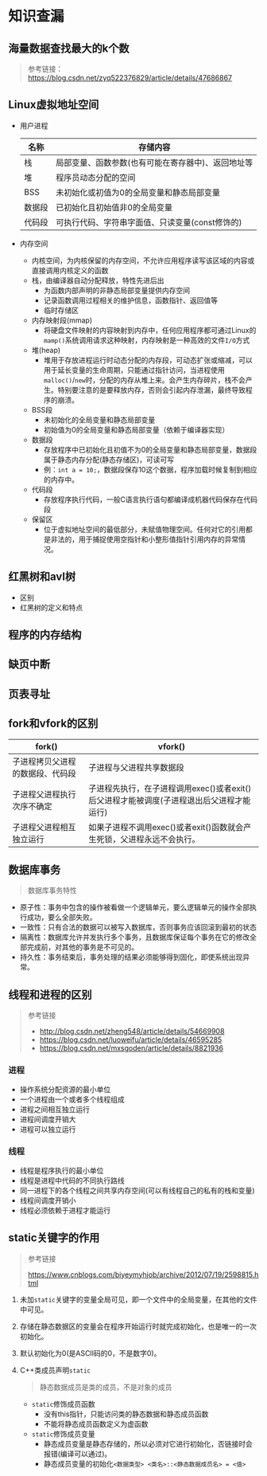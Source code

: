 # 知识查漏

## 海量数据查找最大的k个数

>   参考链接：https://blog.csdn.net/zyq522376829/article/details/47686867

## Linux虚拟地址空间

*   用户进程

    | 名称   | 存储内容                                           |
    | ------ | -------------------------------------------------- |
    | 栈     | 局部变量、函数参数(也有可能在寄存器中)、返回地址等 |
    | 堆     | 程序员动态分配的空间                               |
    | BSS    | 未初始化或初值为0的全局变量和静态局部变量          |
    | 数据段 | 已初始化且初始值非0的全局变量                      |
    | 代码段 | 可执行代码、字符串字面值、只读变量(const修饰的)    |

*   内存空间

    *   内核空间，为内核保留的内存空间，不允许应用程序读写该区域的内容或直接调用内核定义的函数
    *   栈，由编译器自动分配释放，特性先进后出
        *   为函数内部声明的非静态局部变量提供内存空间
        *   记录函数调用过程相关的维护信息，函数指针、返回值等
        *   临时存储区
    *   内存映射段(mmap)
        *   将硬盘文件映射的内容映射到内存中，任何应用程序都可通过Linux的`mamp()`系统调用请求这种映射，内存映射是一种高效的文件`I/O`方式
    *   堆(heap)
        *   堆用于存放进程运行时动态分配的内存段，可动态扩张或缩减，可以用于延长变量的生命周期，只能通过指针访问，当进程使用`malloc()`/`new`时，分配的内存从堆上来。会产生内存碎片，栈不会产生。特别要注意的是要释放内存，否则会引起内存泄漏，最终导致程序的崩溃。
    *   BSS段
        *   未初始化的全局变量和静态局部变量
        *   初始值为0的全局变量和静态局部变量（依赖于编译器实现）
    *   数据段
        *   存放程序中已初始化且初值不为0的全局变量和静态局部变量，数据段属于静态内存分配(静态存储区)，可读可写
        *   例：`int a = 10;`，数据段保存10这个数据，程序加载时候复制到相应的内存中。
    *   代码段
        *   存放程序执行代码，一般C语言执行语句都编译成机器代码保存在代码段
    *   保留区
        *   位于虚拟地址空间的最低部分，未赋值物理空间。任何对它的引用都是非法的，用于捕捉使用空指针和小整形值指针引用内存的异常情况。

## 红黑树和avl树

*   区别
*   红黑树的定义和特点

## 程序的内存结构

## 缺页中断

## 页表寻址

## fork和vfork的区别

| fork()                           | vfork()                                                      |
| -------------------------------- | ------------------------------------------------------------ |
| 子进程拷贝父进程的数据段、代码段 | 子进程与父进程共享数据段                                     |
| 子进程父进程执行次序不确定       | 子进程先执行，在子进程调用exec()或者exit()后父进程才能被调度(子进程退出后父进程才能运行) |
| 子进程父进程相互独立运行         | 如果子进程不调用exec()或者exit()函数就会产生死锁，父进程永远不会执行。 |

## 数据库事务

>   数据库事务特性

*   原子性：事务中包含的操作被看做一个逻辑单元，要么逻辑单元的操作全部执行成功，要么全部失败。
*   一致性：只有合法的数据可以被写入数据库，否则事务应该回滚到最初的状态
*   隔离性：数据库允许并发执行多个事务，且数据库保证每个事务在它的修改全部完成前，对其他的事务是不可见的。
*   持久性：事务结束后，事务处理的结果必须能够得到固化，即使系统出现异常。

## 线程和进程的区别

>   参考链接
>
>   *   http://blog.csdn.net/zheng548/article/details/54669908 
>   *   https://blog.csdn.net/luoweifu/article/details/46595285
>   *   https://blog.csdn.net/mxsgoden/article/details/8821936

### 进程

*   操作系统分配资源的最小单位
*   一个进程由一个或者多个线程组成
*   进程之间相互独立运行
*   进程间调度开销大
*   进程可以独立运行

### 线程

*   线程是程序执行的最小单位
*   线程是进程中代码的不同执行路线
*   同一进程下的各个线程之间共享内存空间(可以有线程自己的私有的栈和变量)
*   线程间调度开销小
*   线程必须依赖于进程才能运行

## static关键字的作用

>   参考链接
>
>   https://www.cnblogs.com/biyeymyhjob/archive/2012/07/19/2598815.html

1.  未加`static`关键字的变量全局可见，即一个文件中的全局变量，在其他的文件中可见。

2.  存储在静态数据区的变量会在程序开始运行时就完成初始化，也是唯一的一次初始化。

3.  默认初始化为0(是ASCII码的0，不是数字0)。

4.  C++类成员声明`static`

    >   静态数据成员是类的成员，不是对象的成员

    *   `static`修饰成员函数
        *   没有this指针，只能访问类的静态数据和静态成员函数
        *   不能将静态成员函数定义为虚函数
    *   `static`修饰成员变量
        *   静态成员变量是静态存储的，所以必须对它进行初始化，否链接时会报错(编译可以通过)。
        *   静态成员变量的初始化`<数据类型> <类名>::<静态数据成员名> = <值>`